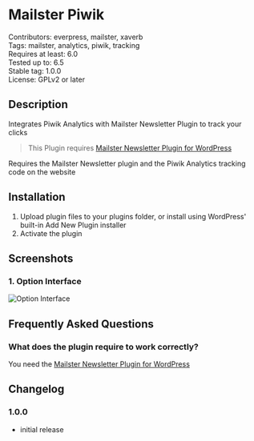 # Mailster Piwik

Contributors: everpress, mailster, xaverb  
Tags: mailster, analytics, piwik, tracking  
Requires at least: 6.0  
Tested up to: 6.5  
Stable tag: 1.0.0  
License: GPLv2 or later

## Description

Integrates Piwik Analytics with Mailster Newsletter Plugin to track your clicks

> This Plugin requires [Mailster Newsletter Plugin for WordPress](https://mailster.co/?utm_campaign=wporg&utm_source=wordpress.org&utm_medium=readme&utm_term=Piwik+Analytics)

Requires the Mailster Newsletter plugin and the Piwik Analytics tracking code on the website

## Installation

1. Upload plugin files to your plugins folder, or install using WordPress' built-in Add New Plugin installer
2. Activate the plugin

## Screenshots

### 1. Option Interface

![Option Interface](https://ps.w.org/mailster-piwik/assets/screenshot-1.png)

## Frequently Asked Questions

### What does the plugin require to work correctly?

You need the [Mailster Newsletter Plugin for WordPress](https://mailster.co/?utm_campaign=wporg&utm_source=wordpress.org&utm_medium=readme&utm_term=Piwik+Analytics)

## Changelog

### 1.0.0

- initial release
